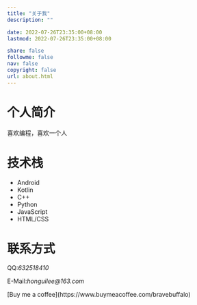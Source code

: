 ```yaml
---
title: "关于我"
description: ""

date: 2022-07-26T23:35:00+08:00
lastmod: 2022-07-26T23:35:00+08:00

share: false
followme: false
nav: false
copyright: false
url: about.html
---
```


# 个人简介
喜欢编程，喜欢一个人
# 技术栈
- Android
- Kotlin
- C++
- Python
- JavaScript
- HTML/CSS
# 联系方式
<p>QQ:<i class="iconfont icon-qq-fill">632518410</i></p>
<p>E-Mail:<i class="iconfont icon-mail">honguilee@163.com</i></p>
<p>[Buy me a coffee](https://www.buymeacoffee.com/bravebuffalo)</p>
